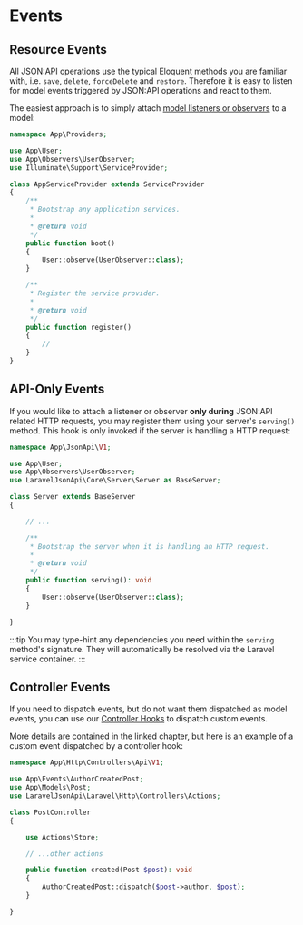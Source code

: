 # Events

## Resource Events

All JSON:API operations use the typical Eloquent methods you are familiar
with, i.e. `save`, `delete`, `forceDelete` and `restore`. Therefore
it is easy to listen for model events triggered by JSON:API operations and
react to them.

The easiest approach is to simply attach
[model listeners or observers](https://laravel.com/docs/eloquent#events)
to a model:

```php
namespace App\Providers;

use App\User;
use App\Observers\UserObserver;
use Illuminate\Support\ServiceProvider;

class AppServiceProvider extends ServiceProvider
{
    /**
     * Bootstrap any application services.
     *
     * @return void
     */
    public function boot()
    {
        User::observe(UserObserver::class);
    }

    /**
     * Register the service provider.
     *
     * @return void
     */
    public function register()
    {
        //
    }
}
```

## API-Only Events

If you would like to attach a listener or observer **only during** JSON:API
related HTTP requests, you may register them using your server's `serving()`
method. This hook is only invoked if the server is handling a HTTP request:

```php
namespace App\JsonApi\V1;

use App\User;
use App\Observers\UserObserver;
use LaravelJsonApi\Core\Server\Server as BaseServer;

class Server extends BaseServer
{

    // ...

    /**
     * Bootstrap the server when it is handling an HTTP request.
     *
     * @return void
     */
    public function serving(): void
    {
        User::observe(UserObserver::class);
    }

}
```

:::tip
You may type-hint any dependencies you need within the `serving` method's
signature. They will automatically be resolved via the Laravel service container.
:::

## Controller Events

If you need to dispatch events, but do not want them dispatched as model events,
you can use our [Controller Hooks](../routing/controllers.md#controller-hooks)
to dispatch custom events.

More details are contained in the linked chapter, but here is an example
of a custom event dispatched by a controller hook:

```php
namespace App\Http\Controllers\Api\V1;

use App\Events\AuthorCreatedPost;
use App\Models\Post;
use LaravelJsonApi\Laravel\Http\Controllers\Actions;

class PostController
{

    use Actions\Store;

    // ...other actions

    public function created(Post $post): void
    {
        AuthorCreatedPost::dispatch($post->author, $post);
    }

}
```
